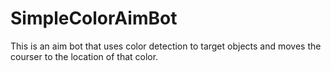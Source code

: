# SimpleColorAimBot
This is an aim bot that uses color detection to target objects and moves the courser to the location of that color.
